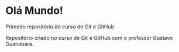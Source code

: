 # Olá Mundo!
 Primeiro repositório do curso de Git e GitHub

Repositório criado no curso de Git e GitHub com o professor Gustavo Guanabara.